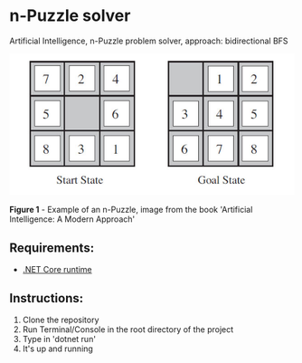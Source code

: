 # n-Puzzle solver
Artificial Intelligence, n-Puzzle problem solver, approach: bidirectional BFS

![Example of an n-Puzzle (image from the book 'Artificial Intelligence: A Modern Approach')](n-Puzzle.jpg)

**Figure 1** - Example of an n-Puzzle, image from the book 'Artificial Intelligence: A Modern Approach'

## Requirements:
- [.NET Core runtime](https://dotnet.microsoft.com/download)

## Instructions:
1. Clone the repository
2. Run Terminal/Console in the root directory of the project
3. Type in 'dotnet run'
4. It's up and running
